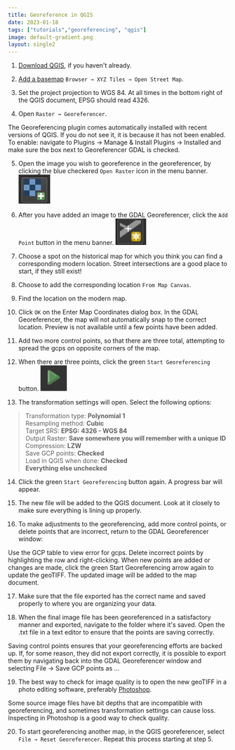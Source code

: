 ```yaml
---
title: Georeference in QGIS
date: 2023-01-18
tags: ["tutorials","georeferencing", "qgis"]
image: default-gradient.png
layout: single2
---
```


1. [Download QGIS](https://harvardmapcollection.github.io/tutorials/qgis/download/), if you haven't already.

2. [Add a basemap](https://harvardmapcollection.github.io/tutorials/qgis/add-a-basemap/) `Browser → XYZ Tiles → Open Street Map`.

3. Set the project projection to WGS 84. At all times in the bottom right of the QGIS document, EPSG should read 4326.


4. Open `Raster → Georeferencer`. 
<div class="alert-info">
  The Georeferencing plugin comes automatically installed with recent versions of QGIS. If you do not see it, it is because it has not been enabled. To enable: navigate to Plugins → Manage & Install Plugins → Installed and make sure the box next to Georeferencer GDAL is checked.
</div>


5. Open the image you wish to georeference in the georeferencer, by clicking the blue checkered `Open Raster` icon in the menu banner.
![Screenshot of open raster icon](media/2.png)


6. After you have added an image to the GDAL Georeferencer, click the `Add Point` button in the menu banner.
![Screenshot of add point icon](media/3.png)


7. Choose a spot on the historical map for which you think you can find a corresponding modern location. Street intersections are a good place to start, if they still exist!

8. Choose to add the corresponding location `From Map Canvas`.

9. Find the location on the modern map.

10. Click `OK` on the Enter Map Coordinates dialog box. In the GDAL Georeferencer, the map will not automatically snap to the correct location. Preview is not available until a few points have been added.

11. Add two more control points, so that there are three total, attempting to spread the gcps on opposite corners of the map.

12. When there are three points, click the green `Start Georeferencing` button.
![Screenshot of start georeferencing icon](media/5.png)


13. The transformation settings will open. Select the following options:
> Transformation type: **Polynomial 1** <br>
Resampling method: **Cubic** <br>
Target SRS: **EPSG: 4326 - WGS 84** <br>
Output Raster: **Save somewhere you will remember with a unique ID** <br>
Compression: **LZW** <br>
Save GCP points: **Checked** <br>
Load in QGIS when done: **Checked** <br>
**Everything else unchecked** <br>

14. Click the green `Start Georeferencing` button again. A progress bar will appear.

15. The new file will be added to the QGIS document. Look at it closely to make sure everything is lining up properly.

16. To make adjustments to the georeferencing, add more control points, or delete points that are incorrect, return to the GDAL Georeferencer window:
<div class="alert-info">
  Use the GCP table to view error for gcps. Delete incorrect points by highlighting the row and right-clicking.
When new points are added or changes are made, click the green Start Georeferencing arrow again to update the geoTIFF. The updated image will be added to the map document.
</div>


17. Make sure that the file exported has the correct name and saved properly to where you are organizing your data.

18. When the final image file has been georeferenced in a satisfactory manner and exported, navigate to the folder where it's saved. Open the .txt file in a text editor to ensure that the points are saving correctly.
<div class="alert-info">
Saving control points ensures that your georeferencing efforts are backed up. 
If, for some reason, they did not export correctly, it is possible to export them by navigating back into the GDAL Georeferencer window and selecting File → Save GCP points as ...</div>


19. The best way to check for image quality is to open the new geoTIFF in a photo editing software, preferably [Photoshop](https://harvard.service-now.com/ithelp?id=kb_article&sys_id=9f3244d3dba304d430ed1dca489619e0). 
<div class="alert-warning">Some source image files have bit depths that are incompatible with georeferencing, and sometimes transformation settings can cause loss. Inspecting in Photoshop is a good way to check quality.</div>


20. To start georeferencing another map, in the QGIS georeferencer, select `File → Reset Georeferencer`. Repeat this process starting at step 5.

